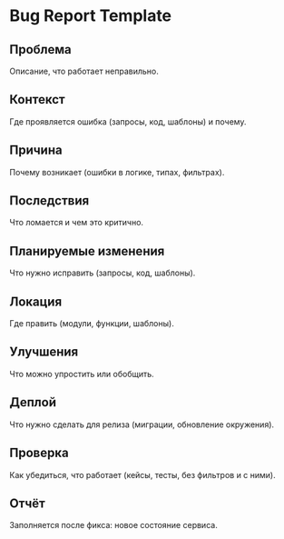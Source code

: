 # Bug Report Template

## Проблема
Описание, что работает неправильно.

## Контекст
Где проявляется ошибка (запросы, код, шаблоны) и почему.

## Причина
Почему возникает (ошибки в логике, типах, фильтрах).

## Последствия
Что ломается и чем это критично.

## Планируемые изменения
Что нужно исправить (запросы, код, шаблоны).

## Локация
Где править (модули, функции, шаблоны).

## Улучшения
Что можно упростить или обобщить.
## Деплой
Что нужно сделать для релиза (миграции, обновление окружения).


## Проверка
Как убедиться, что работает (кейсы, тесты, без фильтров и с ними).
## Отчёт
Заполняется после фикса: новое состояние сервиса.
